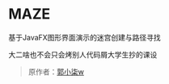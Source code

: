 # MAZE

基于JavaFX图形界面演示的迷宫创建与路径寻找

大二啥也不会只会烤别人代码屑大学生抄的课设

> 原作者：[郭小柒w](https://github.com/xiao-qi-w/Maze)
